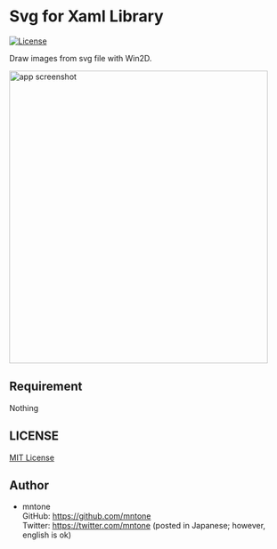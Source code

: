 # Svg for Xaml Library

[![License](https://img.shields.io/github/license/mntone/SvgForXaml.svg?style=flat-square)](https://github.com/mntone/SvgForXaml/blob/master/LICENSE.txt)

Draw images from svg file with Win2D.

<img src="https://github.com/mntone/SvgForXaml/blob/master/images/ss.png" alt="app screenshot" width="464" height="526">

## Requirement

Nothing


## LICENSE

[MIT License](https://github.com/mntone/SvgForXaml/blob/master/LICENSE.txt)


## Author

- mntone<br>
	GitHub: https://github.com/mntone<br>
	Twitter: https://twitter.com/mntone (posted in Japanese; however, english is ok)